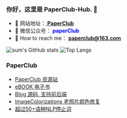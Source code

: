<!--
### Hi there 👋
**user2items/user2items** is a ✨ _special_ ✨ repository because its `README.md` (this file) appears on your GitHub profile.

Here are some ideas to get you started:

- 🔭 I’m currently working on ...
- 🌱 I’m currently learning ...
- 👯 I’m looking to collaborate on ...
- 🤔 I’m looking for help with ...
- 💬 Ask me about ...
- 📫 How to reach me: ...
- 😄 Pronouns: ...
- ⚡ Fun fact: ...
-->
### 你好，这里是 PaperClub-Hub. 👋

- 🌱 网站地址：<a href="http://www.infersite.com/"> **PaperClub** </a>
- 👯 微信公众号：<font color=#0000FF > **paperClub** </font>
- 🌈 How to reach me： **paperclub@163.com**

![sum's GitHub stats](https://github-readme-stats.vercel.app/api?username=paperClub-hub&show_icons=true&theme=swift&count_private=true&hide=prs&line_height=24.3)
![Top Langs](https://github-readme-stats.vercel.app/api/top-langs/?username=paperClub-hub&layout=compact&show_icons=true&theme=swift&hide=javascript,html,typescript,css,glsl,&langs_count=6&card_width=270)

### PaperClub

- [PaperClub 资源站](https://github.com/paperClub-hub/paperClub_daily)
- [eBOOK 电子书](https://github.com/paperClub-hub/eBooks)
- [Blog 源码, 支持前后端](https://github.com/paperClub-hub/blog)
- [ImageColorizations 老照片颜色修复](https://github.com/paperClub-hub/ImageColorizations)
- [超过50+语种NLP停止词](https://github.com/paperClub-hub/stopwords)
<!-- - [chinese_clip](https://github.com/paperClub-hub/chinese_clip)
- [人脸识别及匹配](https://github.com/paperClub-hub/face_similar)
- [文本关系抽提](https://github.com/paperClub-hub/dParser)
- [文本去重](https://github.com/paperClub-hub/markdup)
- [图片颜色提取](https://github.com/paperClub-hub/imgColorExtractor)
- [embedding-projector](https://github.com/paperClub-hub/embedding-projector)
- [CellFinding_ColorCalibration ](https://github.com/paperClub-hub/CellFinding_ColorCalibration)
- [Cell_Segmentation](https://github.com/paperClub-hub/Cell_Segmentation) -->
  
